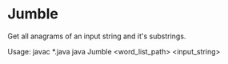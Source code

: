 Jumble
======

Get all anagrams of an input string and it's substrings.

Usage:
javac *.java
java Jumble <word_list_path> <input_string>
